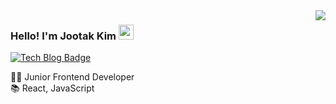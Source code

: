 <img align='right' src="https://github-readme-stats.vercel.app/api?username=Taak-e&count_private=true&show_icons=true">

### Hello! I'm Jootak Kim  <span><img src="" height="24"><span>

  [![Tech Blog Badge](http://img.shields.io/badge/-Tech%20blog-black?style=flat-square&logo=github&link=https://velog.io/@sian)](https://velog.io/@sian)
 
  
👩‍💻 Junior Frontend Developer <br>
📚 React, JavaScript  <br> 

